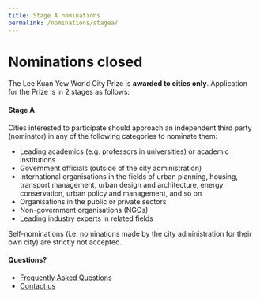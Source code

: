 ```yaml
---
title: Stage A nominations
permalink: /nominations/stagea/
---
```


# **Nominations closed**

The Lee Kuan Yew World City Prize is **awarded to cities only**. Application for the Prize is in 2 stages as follows: 

#### **Stage A**

Cities interested to participate should approach an independent third party (nominator) in any of the following categories to nominate them:

- Leading academics (e.g. professors in universities) or academic institutions
- Government officials (outside of the city administration)
- International organisations in the fields of urban planning, housing, transport management, urban design and architecture, energy conservation, urban policy and management, and so on
- Organisations in the public or private sectors
- Non-government organisations (NGOs)
- Leading industry experts in related fields

Self-nominations (i.e. nominations made by the city administration for their own city) are strictly not accepted. 

#### **Questions?**

- [Frequently Asked Questions](/faq/) 
- [Contact us](/contact-us/)
